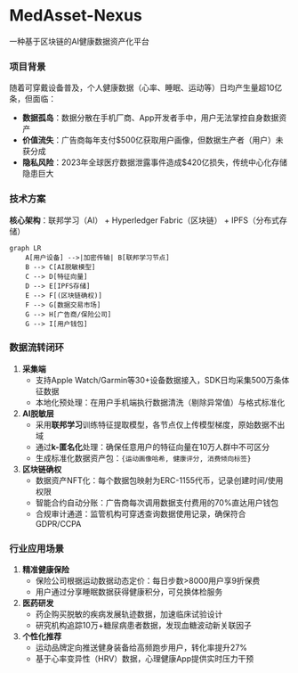 # MedAsset-Nexus
一种基于区块链的AI健康数据资产化平台
### **项目背景**

随着可穿戴设备普及，个人健康数据（心率、睡眠、运动等）日均产生量超10亿条，但面临：

- **数据孤岛**：数据分散在手机厂商、App开发者手中，用户无法掌控自身数据资产
- **价值流失**：广告商每年支付$500亿获取用户画像，但数据生产者（用户）未获分成
- **隐私风险**：2023年全球医疗数据泄露事件造成$420亿损失，传统中心化存储隐患巨大

### **技术方案**

**核心架构**：联邦学习（AI） + Hyperledger Fabric（区块链） + IPFS（分布式存储）

```mermaid
graph LR
    A[用户设备] -->|加密传输| B[联邦学习节点]
    B --> C[AI脱敏模型]
    C --> D[特征向量]
    D --> E[IPFS存储]
    E --> F[(区块链确权)]
    F --> G[数据交易市场]
    G --> H[广告商/保险公司]
    G --> I[用户钱包]

```

### **数据流转闭环**    

1. **采集端**
    - 支持Apple Watch/Garmin等30+设备数据接入，SDK日均采集500万条体征数据
    - 本地化预处理：在用户手机端执行数据清洗（剔除异常值）与格式标准化
2. **AI脱敏层**
    - 采用**联邦学习**训练特征提取模型，各节点仅上传模型梯度，原始数据不出域
    - 通过**k-匿名化**处理：确保任意用户的特征向量在10万人群中不可区分
    - 生成标准化数据资产包：`{运动画像哈希, 健康评分, 消费倾向标签}`
3. **区块链确权**
    - 数据资产NFT化：每个数据包映射为ERC-1155代币，记录创建时间/使用权限
    - 智能合约自动分账：广告商每次调用数据支付费用的70%直达用户钱包
    - 合规审计通道：监管机构可穿透查询数据使用记录，确保符合GDPR/CCPA
  
### **行业应用场景**

1. **精准健康保险**
    - 保险公司根据运动数据动态定价：每日步数>8000用户享9折保费
    - 用户通过分享睡眠数据获得健康积分，可兑换体检服务
2. **医药研发**
    - 药企购买脱敏的疾病发展轨迹数据，加速临床试验设计
    - 研究机构追踪10万+糖尿病患者数据，发现血糖波动新关联因子
3. **个性化推荐**
    - 运动品牌定向推送健身装备给高频跑步用户，转化率提升27%
    - 基于心率变异性（HRV）数据，心理健康App提供实时压力干预
